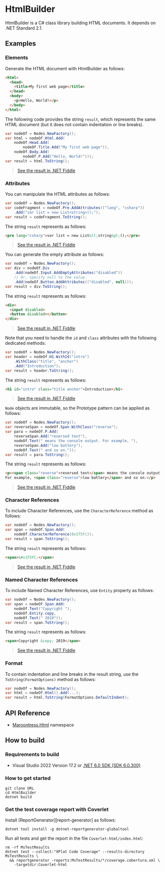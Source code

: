 # HtmlBuilder

HtmlBuilder is a C# class library building HTML documents. It depends on .NET
Standard 2.1.

## Examples

### Elements

Generate the HTML document with HtmlBuilder as follows:

```html
<html>
  <head>
    <title>My first web page</title>
  </head>
  <body>
    <p>Hello, World!</p>
  </body>
</html>
```

The following code provides the string `result`, which represents
the same HTML document (but it does not contain indentation or line breaks).

```csharp
var nodeOf = Nodes.NewFactory();
var html = nodeOf.Html.Add(
    nodeOf.Head.Add(
        nodeOf.Title.Add("My first web page")),
    nodeOf.Body.Add(
        nodeOf.P.Add("Hello, World!")));
var result = html.ToString();
```

> [See the result in .NET Fiddle](https://dotnetfiddle.net/YpuE8T)

### Attributes

You can manipulate the HTML attributes as follows:

```csharp
var nodeOf = Nodes.NewFactory();
var codeFragment = nodeOf.Pre.AddAttributes(("lang", "csharp"))
    .Add("var list = new List<string>();");
var result = codeFragment.ToString();
```

The string `result` represents as follows:

```html
<pre lang="csharp">var list = new List&lt;string&gt;();</pre>
```

> [See the result in .NET Fiddle](https://dotnetfiddle.net/kScW7Y)

You can generate the empty attribute as follows:

```csharp
var nodeOf = Nodes.NewFactory();
var div = nodeOf.Div
    .Add(nodeOf.Input.AddEmptyAttributes("disabled"))
    // Or, specify null to the value.
    .Add(nodeOf.Button.AddAttributes(("disabled", null)));
var result = div.ToString();
```

The string `result` represents as follows:

```html
<div>
  <input disabled>
  <button disabled></button>
</div>
```

> [See the result in .NET Fiddle](https://dotnetfiddle.net/mi6kIW)

Note that you need to handle the `id` and `class` attributes with  the following dedicated methods:

```csharp
var nodeOf = Nodes.NewFactory();
var header = nodeOf.H1.WithId("intro")
    .WithClass("title", "anchor")
    .Add("Introduction");
var result = header.ToString();
```

The string `result` represents as follows:

```html
<h1 id="intro" class="title anchor">Introduction</h1>
```

> [See the result in .NET Fiddle](https://dotnetfiddle.net/KT5GJZ)

`Node` objects are immutable, so the Prototype pattern can be applied as follows:

```csharp
var nodeOf = Nodes.NewFactory();
var reverseSpan = nodeOf.Span.WithClass("reverse");
var para = nodeOf.P.Add(
    reverseSpan.Add("reversed text"),
    nodeOf.Text(" means the console output. For example, "),
    reverseSpan.Add("low battery"),
    nodeOf.Text(" and so on."));
var result = para.ToString();
```

The string `result` represents as follows:

```html
<p><span class="reverse">reversed text</span> means the console output.
For example, <span class="reverse">low battery</span> and so on.</p>
```

> [See the result in .NET Fiddle](https://dotnetfiddle.net/W3D7AG)

### Character References

To include Character References, use the `CharacterReference` method as follows:

```csharp
var nodeOf = Nodes.NewFactory();
var span = nodeOf.Span.Add(
    nodeOf.CharacterReference(0x1f5fc));
var result = span.ToString();
```

The string `result` represents as follows:

```html
<span>&#x1F5FC;</span>
```

> [See the result in .NET Fiddle](https://dotnetfiddle.net/QF0Jjk)

### Named Character References

To include Named Character References, use `Entity` property as follows:

```csharp
var nodeOf = Nodes.NewFactory();
var span = nodeOf.Span.Add(
    nodeOf.Text("Copyright "),
    nodeOf.Entity.copy,
    nodeOf.Text(" 2019"));
var result = span.ToString();
```

The string `result` represents as follows:

```html
<span>Copyright &copy; 2019</span>
```

> [See the result in .NET Fiddle](https://dotnetfiddle.net/AJFEnI)

### Format

To contain indentation and line breaks in the result string, use the
`ToString(FormatOptions)` method as follows:

```csharp
var nodeOf = Nodes.NewFactory();
var html = nodeOf.Html().Add(...);
var result = html.ToString(FormatOptions.DefaultIndent);
```

## API Reference

- [Maroontress.Html](https://maroontress.github.io/HtmlBuilder/api/latest/html/Maroontress.Html.html) namespace

## How to build

### Requirements to build

- Visual Studio 2022 Version 17.2
  or [.NET 6.0 SDK (SDK 6.0.300)][dotnet-sdk]

### How to get started

```plaintext
git clone URL
cd HtmlBuilder
dotnet build
```

### Get the test coverage report with Coverlet

Install [ReportGenerator][report-generator] as follows:

```plaintext
dotnet tool install -g dotnet-reportgenerator-globaltool
```

Run all tests and get the report in the file `Coverlet-html/index.html`:

```plaintext
rm -rf MsTestResults
dotnet test --collect:"XPlat Code Coverage" --results-directory MsTestResults \
  && reportgenerator -reports:MsTestResults/*/coverage.cobertura.xml \
    -targetdir:Coverlet-html
```

[dotnet-sdk]:
  https://dotnet.microsoft.com/en-us/download
